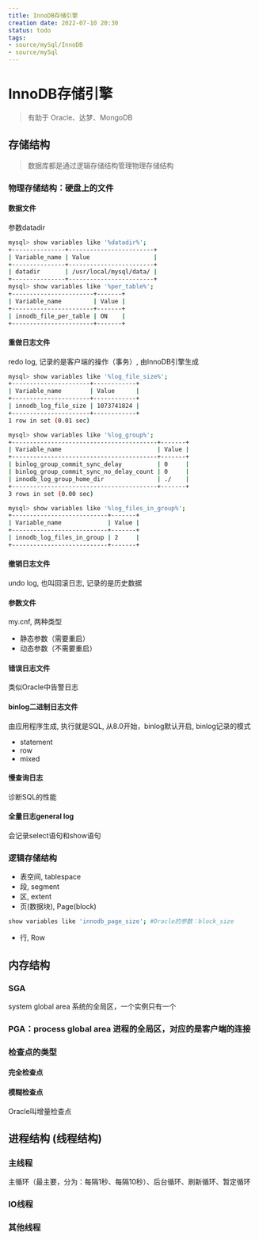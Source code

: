 ```yaml
---
title: InnoDB存储引擎
creation date: 2022-07-10 20:30 
status: todo
tags:
- source/mySql/InnoDB
- source/mySql
---
```


# InnoDB存储引擎

>有助于 Oracle、达梦、MongoDB

## 存储结构

>数据库都是通过逻辑存储结构管理物理存储结构

### 物理存储结构：硬盘上的文件

#### 数据文件

参数datadir
```bash
mysql> show variables like '%datadir%';
+---------------+------------------------+
| Variable_name | Value                  |
+---------------+------------------------+
| datadir       | /usr/local/mysql/data/ |
+---------------+------------------------+
mysql> show variables like '%per_table%';
+-----------------------+-------+
| Variable_name         | Value |
+-----------------------+-------+
| innodb_file_per_table | ON    |
+-----------------------+-------+
```

#### 重做日志文件

redo log, 记录的是客户端的操作（事务）, 由InnoDB引擎生成
```bash
mysql> show variables like '%log_file_size%';
+----------------------+------------+
| Variable_name        | Value      |
+----------------------+------------+
| innodb_log_file_size | 1073741824 |
+----------------------+------------+
1 row in set (0.01 sec)

mysql> show variables like '%log_group%';
+-----------------------------------------+-------+
| Variable_name                           | Value |
+-----------------------------------------+-------+
| binlog_group_commit_sync_delay          | 0     |
| binlog_group_commit_sync_no_delay_count | 0     |
| innodb_log_group_home_dir               | ./    |
+-----------------------------------------+-------+
3 rows in set (0.00 sec)

mysql> show variables like '%log_files_in_group%';
+---------------------------+-------+
| Variable_name             | Value |
+---------------------------+-------+
| innodb_log_files_in_group | 2     |
+---------------------------+-------+
```

#### 撤销日志文件

undo log, 也叫回滚日志, 记录的是历史数据
				
#### 参数文件

my.cnf, 两种类型
- 静态参数（需要重启）
- 动态参数（不需要重启）

#### 错误日志文件

类似Oracle中告警日志


#### binlog二进制日志文件

由应用程序生成, 执行就是SQL, 从8.0开始，binlog默认开启, binlog记录的模式
- statement
- row
- mixed

#### 慢查询日志

诊断SQL的性能

#### 全量日志general log

会记录select语句和show语句


### 逻辑存储结构

- 表空间, tablespace
- 段, segment
- 区, extent
- 页(数据块), Page(block) 
```bash
show variables like 'innodb_page_size'; #Oracle的参数：block_size
```
- 行, Row


## 内存结构

### SGA
system global area 系统的全局区，一个实例只有一个

### PGA：process global area 进程的全局区，对应的是客户端的连接

### 检查点的类型

#### 完全检查点

#### 模糊检查点

Oracle叫增量检查点

## 进程结构 (线程结构)

### 主线程

主循环（最主要，分为：每隔1秒、每隔10秒）、后台循环、刷新循环、暂定循环

### IO线程

### 其他线程